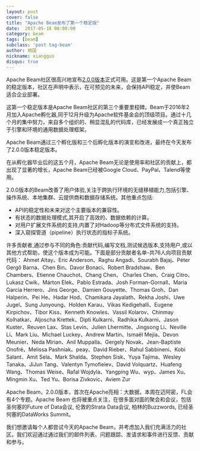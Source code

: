 ```yaml
---
layout: post
cover: false
title: "Apache Beam发布了第一个稳定版"
date:  2017-05-18 08:00:00
category: beam
tags: [beam]
subclass: 'post tag-beam'
author: 相国
nickname: xiangguo
disqus: true
---
```


Apache Beam社区很高兴地宣布[2.0.0版本](https://blogs.apache.org/foundation/entry/the-apache-software-foundation-announces12)正式可用。这是第一个Apache Beam的稳定版本，社区在声明中表示，在可预见的未来，会保持API稳定，并使Beam适合企业部署。

这第一个稳定版本是Apache Beam社区的第三个重要里程碑。Beam于2016年2月加入Apache孵化器,同于12月升级为Apache软件基金会的顶级项目。通过十几个月的集中努力，来自多个组织的、稍显混乱的代码库，已经发展成一个真正独立于引擎和环境的通用数据处理框架。

Apache Beam通过三个孵化版和三个后孵化版本的演变和改进，最终在今天发布了2.0.0版本稳定版本。

在从孵化器毕业后的这五个月，Apache Beam无论是使用率和社区的贡献上，都出现了显著的增长，Apache Beam已经被Google Cloud、PayPal、Talend等使用。

2.0.0版本的Beam改善了用户体验,关注于跨执行环境的无缝移植能力,包括引擎、操作系统、本地集群、云提供商和数据存储系统。其他重点包括:

- API的稳定性和未来对这个主要版本的兼容性。
- 有状态的数据处理模式,其开启了高效的、数据依赖的计算。
- 对用户扩展文件系统的支持,内置了对Hadoop等分布式文件系统的支持。
- 深入窥探管道（pipeline）执行状态的指标子系统。

许多贡献者,通过参与不同的角色:贡献代码,编写文档,测试候选版本,支持用户,或以其他方式帮助，使这个版本成为可能。下面是部分贡献者名单-共76人向项目贡献代码：
Ahmet Altay、Eric Anderson、Raghu Angadi、Sourabh Bajaj、Péter Gergő Barna、Chen Bin、Davor Bonaci、Robert Bradshaw、Ben Chambers、Etienne Chauchot、Chang Chen、
Charles Chen、Craig Citro、Lukasz Cwik、Márton Elek、Pablo Estrada、Josh Forman-Gornall、Maria García Herrero、Jins George、Damien Gouyette、Thomas Groh、Dan Halperin、Pei He、Hadar Hod、Chamikara Jayalath、Rekha Joshi、Uwe Jugel、Sung Junyoung、Holden Karau、Vikas Kedigehalli、Eugene Kirpichov、Tibor Kiss、Kenneth Knowles、Vassil Kolarov、Chinmay Kolhatkar、Aljoscha Krettek、Dipti Kulkarni、Radhika Kulkarni、Jason Kuster、Reuven Lax、Stas Levin、Julien Lhermitte、Jingsong Li、Neville Li、Mark Liu、Michael Luckey、Andrew Martin、Ismaël Mejía、Devon Meunier、Neda Mirian、Anil Muppalla、Gergely Novak、Jean-Baptiste Onofré、Melissa Pashniak、peay、David Rieber、Rahul Sabbineni、Kobi Salant、Amit Sela、Mark Shalda、Stephen Sisk、Yuya Tajima、Wesley Tanaka、JiJun Tang、Valentyn Tymofieiev、David Volquartz、Huafeng Wang、Thomas Weise、Rafal Wojdyla、Yangping Wu、wyp、James Xu、Mingmin Xu、Ted Yu、Borisa Zivkovic、Aviem Zur

Apache Beam，2.0.0版本，首次在Apache亮相：大数据，本周在迈阿密，FL会有4个专题。Apache Beam 也将被重点关注，在很多面对面的聚会和会议，包括圣何塞的Future of Data会议, 伦敦的Strata Data会议, 柏林的Buzzwords, 已经圣何塞的DataWorks Summit。

我们想邀请每个人都尝试今天的Apache Beam，并考虑加入我们充满活力的社区。我们欢迎通过通过我们的邮件列表、问题跟踪、发请求和事件进行反馈、贡献和参与。